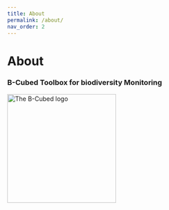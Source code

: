 ```yaml
---
title: About
permalink: /about/
nav_order: 2
---
```


# About

### B-Cubed Toolbox for biodiversity Monitoring  

<div style="display: flex; align-items: center;">
  <img src="/static/images/b3-logo.png" alt="The B-Cubed logo" width="250;" style="margin-right:30px"> 
</div>
